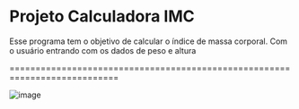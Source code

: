 # Projeto Calculadora IMC
 Esse programa tem o objetivo de calcular o índice de massa corporal. Com o usuário entrando com os dados de peso e altura
  
  ===========================================================================
 
  
  
  
  
![image](https://user-images.githubusercontent.com/10932478/165494170-30144739-2d75-44c9-93aa-2d0aed211fbe.png)
